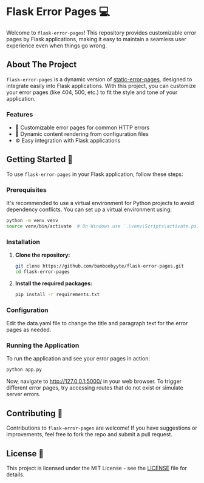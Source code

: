 # Flask Error Pages :computer:

Welcome to `flask-error-pages`! This repository provides customizable error pages by Flask applications, making it easy to maintain a seamless user experience even when things go wrong.

## About The Project

`flask-error-pages` is a dynamic version of [static-error-pages](https://github.com/bamboobyyte/static-error-pages), designed to integrate easily into Flask applications. With this project, you can customize your error pages (like 404, 500, etc.) to fit the style and tone of your application.

### Features

- 📄 Customizable error pages for common HTTP errors
- 📐 Dynamic content rendering from configuration files
- ⚙️ Easy integration with Flask applications

## Getting Started :rocket:

To use `flask-error-pages` in your Flask application, follow these steps:

### Prerequisites

It's recommended to use a virtual environment for Python projects to avoid dependency conflicts. You can set up a virtual environment using:

```bash
python -m venv venv
source venv/bin/activate  # On Windows use `.\venv\Scripts\activate.ps1`
```

### Installation

1. **Clone the repository:**

   ```bash
   git clone https://github.com/bamboobyyte/flask-error-pages.git
   cd flask-error-pages
   ```

2. **Install the required packages:**

   ```bash
   pip install -r requirements.txt
   ```

### Configuration

Edit the data.yaml file to change the title and paragraph text for the error pages as needed.

### Running the Application

To run the application and see your error pages in action:

```bash
python app.py
```

Now, navigate to http://127.0.0.1:5000/ in your web browser. To trigger different error pages, try accessing routes that do not exist or simulate server errors.

## Contributing :handshake:

Contributions to `flask-error-pages` are welcome! If you have suggestions or improvements, feel free to fork the repo and submit a pull request.

## License :page_facing_up:

This project is licensed under the MIT License - see the [LICENSE](LICENSE) file for details.
